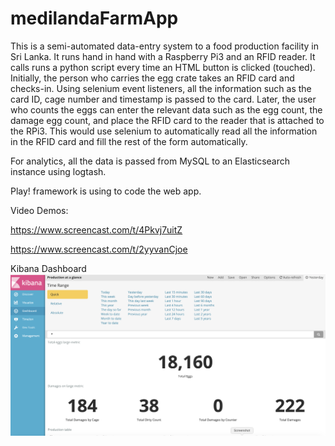 # medilandaFarmApp
This is a semi-automated data-entry system to a food production facility in Sri Lanka. It runs hand in hand with a Raspberry Pi3 and an RFID reader. It calls runs a python script every time an HTML button is clicked (touched). Initially, the person who carries the egg crate takes an RFID card and checks-in. Using selenium event listeners, all the information such as the card ID, cage number and timestamp is passed to the card. Later, the user who counts the eggs can enter the relevant data such as the egg count, the damage egg count, and place the RFID card to the reader that is attached to the RPi3. This would use selenium to automatically read all the information in the RFID card and fill the rest of the form automatically.

For analytics, all the data is passed from MySQL to an Elasticsearch instance using logtash.

Play! framework is using to code the web app.

Video Demos:

https://www.screencast.com/t/4Pkvj7uitZ

https://www.screencast.com/t/2yyvanCjoe

Kibana Dashboard
![Screenshot of Kibana Dashboard](https://github.com/levidu/medilandaFarmApp/blob/master/Screen%20Shot%202019-09-16%20at%202.54.55%20PM.png)
